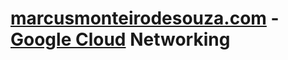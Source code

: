 # [marcusmonteirodesouza.com](https://marcusmonteirodesouza.com) - [Google Cloud](https://cloud.google.com/) Networking